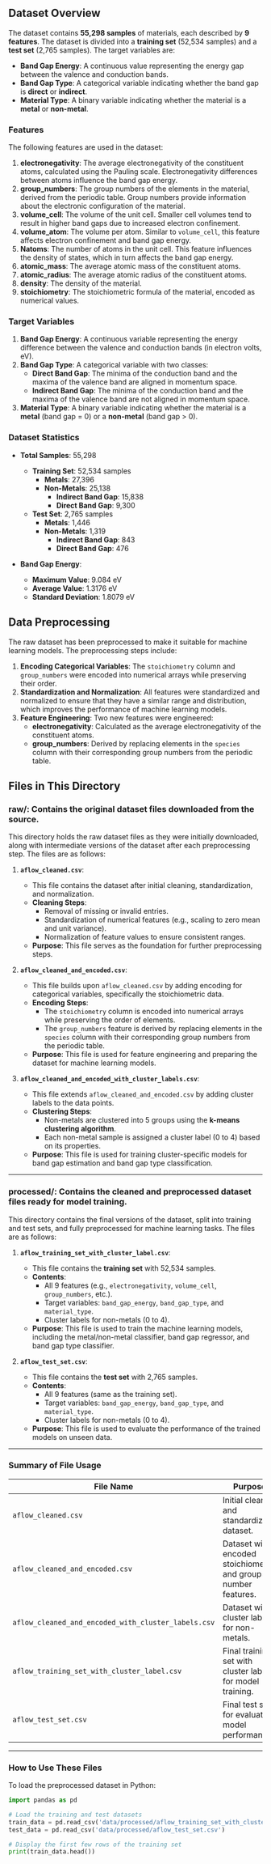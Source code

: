 
## Dataset Overview

The dataset contains **55,298 samples** of materials, each described by **9 features**. The dataset is divided into a **training set** (52,534 samples) and a **test set** (2,765 samples). The target variables are:
- **Band Gap Energy**: A continuous value representing the energy gap between the valence and conduction bands.
- **Band Gap Type**: A categorical variable indicating whether the band gap is **direct** or **indirect**.
- **Material Type**: A binary variable indicating whether the material is a **metal** or **non-metal**.

### Features

The following features are used in the dataset:

1. **electronegativity**: The average electronegativity of the constituent atoms, calculated using the Pauling scale. Electronegativity differences between atoms influence the band gap energy.
2. **group_numbers**: The group numbers of the elements in the material, derived from the periodic table. Group numbers provide information about the electronic configuration of the material.
3. **volume_cell**: The volume of the unit cell. Smaller cell volumes tend to result in higher band gaps due to increased electron confinement.
4. **volume_atom**: The volume per atom. Similar to `volume_cell`, this feature affects electron confinement and band gap energy.
5. **Natoms**: The number of atoms in the unit cell. This feature influences the density of states, which in turn affects the band gap energy.
6. **atomic_mass**: The average atomic mass of the constituent atoms.
7. **atomic_radius**: The average atomic radius of the constituent atoms.
8. **density**: The density of the material.
9. **stoichiometry**: The stoichiometric formula of the material, encoded as numerical values.

### Target Variables

1. **Band Gap Energy**: A continuous variable representing the energy difference between the valence and conduction bands (in electron volts, eV).
2. **Band Gap Type**: A categorical variable with two classes:
   - **Direct Band Gap**: The minima of the conduction band and the maxima of the valence band are aligned in momentum space.
   - **Indirect Band Gap**: The minima of the conduction band and the maxima of the valence band are not aligned in momentum space.
3. **Material Type**: A binary variable indicating whether the material is a **metal** (band gap = 0) or a **non-metal** (band gap > 0).

### Dataset Statistics

- **Total Samples**: 55,298
  - **Training Set**: 52,534 samples
    - **Metals**: 27,396
    - **Non-Metals**: 25,138
      - **Indirect Band Gap**: 15,838
      - **Direct Band Gap**: 9,300
  - **Test Set**: 2,765 samples
    - **Metals**: 1,446
    - **Non-Metals**: 1,319
      - **Indirect Band Gap**: 843
      - **Direct Band Gap**: 476

- **Band Gap Energy**:
  - **Maximum Value**: 9.084 eV
  - **Average Value**: 1.3176 eV
  - **Standard Deviation**: 1.8079 eV

## Data Preprocessing

The raw dataset has been preprocessed to make it suitable for machine learning models. The preprocessing steps include:

1. **Encoding Categorical Variables**: The `stoichiometry` column and `group_numbers` were encoded into numerical arrays while preserving their order.
2. **Standardization and Normalization**: All features were standardized and normalized to ensure that they have a similar range and distribution, which improves the performance of machine learning models.
3. **Feature Engineering**: Two new features were engineered:
   - **electronegativity**: Calculated as the average electronegativity of the constituent atoms.
   - **group_numbers**: Derived by replacing elements in the `species` column with their corresponding group numbers from the periodic table.

## Files in This Directory

### **raw/**: Contains the original dataset files downloaded from the source.
This directory holds the raw dataset files as they were initially downloaded, along with intermediate versions of the dataset after each preprocessing step. The files are as follows:

1. **`aflow_cleaned.csv`**:
   - This file contains the dataset after initial cleaning, standardization, and normalization.
   - **Cleaning Steps**:
     - Removal of missing or invalid entries.
     - Standardization of numerical features (e.g., scaling to zero mean and unit variance).
     - Normalization of feature values to ensure consistent ranges.
   - **Purpose**: This file serves as the foundation for further preprocessing steps.

2. **`aflow_cleaned_and_encoded.csv`**:
   - This file builds upon `aflow_cleaned.csv` by adding encoding for categorical variables, specifically the stoichiometric data.
   - **Encoding Steps**:
     - The `stoichiometry` column is encoded into numerical arrays while preserving the order of elements.
     - The `group_numbers` feature is derived by replacing elements in the `species` column with their corresponding group numbers from the periodic table.
   - **Purpose**: This file is used for feature engineering and preparing the dataset for machine learning models.

3. **`aflow_cleaned_and_encoded_with_cluster_labels.csv`**:
   - This file extends `aflow_cleaned_and_encoded.csv` by adding cluster labels to the data points.
   - **Clustering Steps**:
     - Non-metals are clustered into 5 groups using the **k-means clustering algorithm**.
     - Each non-metal sample is assigned a cluster label (0 to 4) based on its properties.
   - **Purpose**: This file is used for training cluster-specific models for band gap estimation and band gap type classification.

---

### **processed/**: Contains the cleaned and preprocessed dataset files ready for model training.
This directory contains the final versions of the dataset, split into training and test sets, and fully preprocessed for machine learning tasks. The files are as follows:

1. **`aflow_training_set_with_cluster_label.csv`**:
   - This file contains the **training set** with 52,534 samples.
   - **Contents**:
     - All 9 features (e.g., `electronegativity`, `volume_cell`, `group_numbers`, etc.).
     - Target variables: `band_gap_energy`, `band_gap_type`, and `material_type`.
     - Cluster labels for non-metals (0 to 4).
   - **Purpose**: This file is used to train the machine learning models, including the metal/non-metal classifier, band gap regressor, and band gap type classifier.

2. **`aflow_test_set.csv`**:
   - This file contains the **test set** with 2,765 samples.
   - **Contents**:
     - All 9 features (same as the training set).
     - Target variables: `band_gap_energy`, `band_gap_type`, and `material_type`.
     - Cluster labels for non-metals (0 to 4).
   - **Purpose**: This file is used to evaluate the performance of the trained models on unseen data.

---

### Summary of File Usage

| File Name                                      | Purpose                                                                 |
|------------------------------------------------|-------------------------------------------------------------------------|
| `aflow_cleaned.csv`                            | Initial cleaned and standardized dataset.                               |
| `aflow_cleaned_and_encoded.csv`                | Dataset with encoded stoichiometric and group number features.          |
| `aflow_cleaned_and_encoded_with_cluster_labels.csv` | Dataset with cluster labels for non-metals.                     |
| `aflow_training_set_with_cluster_label.csv`    | Final training set with cluster labels for model training.              |
| `aflow_test_set.csv`                           | Final test set for evaluating model performance.                        |

---

### How to Use These Files

To load the preprocessed dataset in Python:

```python
import pandas as pd

# Load the training and test datasets
train_data = pd.read_csv('data/processed/aflow_training_set_with_cluster_label.csv')
test_data = pd.read_csv('data/processed/aflow_test_set.csv')

# Display the first few rows of the training set
print(train_data.head())
```